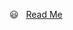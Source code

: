 :smiley: &nbsp; <a href="https://artfolio-bucket.s3.ap-northeast-2.amazonaws.com/static/884c14c6-411d-43b7-b1bb-b8585b9eb97e_%EC%84%9C%EB%B2%84%EB%B0%B1%EC%97%94%EB%93%9C_%EA%B0%9C%EB%B0%9C%EC%9E%90_%ED%99%A9%EC%8A%B9%EC%88%98%EC%9E%85%EB%8B%88%EB%8B%A4..pdf" target="_blank">Read Me</a> 